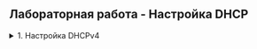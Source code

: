 ## Лабораторная работа - Настройка DHCP


<details><summary>1. Настройка DHCPv4</summary>
  
### Топология

![lab8](https://github.com/elborisova3009/otus-networks/blob/master/labs/lab8/%D0%A1%D0%BA%D1%80%D0%B8%D0%BD%D1%88%D0%BE%D1%82%2031-10-2022%20132045.jpg)  

### Таблица адресации
  
![lab8](https://github.com/elborisova3009/otus-networks/blob/master/labs/lab8/%D0%A1%D0%BA%D1%80%D0%B8%D0%BD%D1%88%D0%BE%D1%82%2031-10-2022%20135251.jpg)
  
###	Таблица VLAN
  
![lab8](https://github.com/elborisova3009/otus-networks/blob/master/labs/lab8/%D0%A1%D0%BA%D1%80%D0%B8%D0%BD%D1%88%D0%BE%D1%82%2031-10-2022%20135429.jpg)  
  
###	Задачи

<details><summary>Часть 1. Создание сети и настройка основных параметров устройства.  </summary>

  Шаг 1.	Оформлю схему адресации.    
Задам подсеть сети 192.168.1.0/24 в соответствии со следующими требованиями:  
a.	Одна подсеть «Подсеть A», поддерживающая 58 хостов (клиентская VLAN на R1).  
Подсеть A:  
Запишу первый IP-адрес в таблице адресации для R1 G0/0/1.100.  
b.	Одна подсеть «Подсеть B», поддерживающая 28 хостов (управляющая VLAN на R1).  
Подсеть B:  
Запишу первый IP-адрес в таблице адресации для R1 G0/0/1.200.  
Запишу второй IP-адрес в таблице адресов для S1 VLAN 200, укажу соответствующий шлюз по умолчанию.  
c.	Одна подсеть «Подсеть C», поддерживающая 12 узлов (клиентская сеть на R2).  
Подсеть C:  
Запишу первый IP-адрес в таблице адресации для R2 G0/0/1.  
![lab8](https://github.com/elborisova3009/otus-networks/blob/master/labs/lab8/%D0%A1%D0%BA%D1%80%D0%B8%D0%BD%D1%88%D0%BE%D1%82%2001-11-2022%20115331-1.jpg)    
Шаг 2.	Создам в CPT сеть согласно топологии.  
![lab8](https://github.com/elborisova3009/otus-networks/blob/master/labs/lab8/%D0%A1%D0%BA%D1%80%D0%B8%D0%BD%D1%88%D0%BE%D1%82%2001-11-2022%20175036.jpg)  
Шаг 3.	Произведу базовую настройку маршрутизаторов.  
  ```
enable
configure terminal
hostname R1
no ip domain lookup
enable secret class
line console 0
password cisco
login
exit
line vty 0 4
password cisco
login
exit
service password-encryption
banner motd #UNAUTHORIZED ACCESS PROHIBITED, GO AWAY!#
exit
copy run start
show run
clock set 13:30:00 Nov 01 2022
show clock  
```
![lab8](https://github.com/elborisova3009/otus-networks/blob/master/labs/lab8/%D0%A1%D0%BA%D1%80%D0%B8%D0%BD%D1%88%D0%BE%D1%82%2001-11-2022%20131511.jpg)  
![lab8](https://github.com/elborisova3009/otus-networks/blob/master/labs/lab8/%D0%A1%D0%BA%D1%80%D0%B8%D0%BD%D1%88%D0%BE%D1%82%2001-11-2022%20141911.jpg)  
![lab8](https://github.com/elborisova3009/otus-networks/blob/master/labs/lab8/%D0%A1%D0%BA%D1%80%D0%B8%D0%BD%D1%88%D0%BE%D1%82%2001-11-2022%20141925.jpg)  
![lab8](https://github.com/elborisova3009/otus-networks/blob/master/labs/lab8/%D0%A1%D0%BA%D1%80%D0%B8%D0%BD%D1%88%D0%BE%D1%82%2001-11-2022%20141945.jpg)  
Шаг 4.	Настрою маршрутизацию между сетями VLAN на маршрутизаторе R1.    
a.	Активирую интерфейс G0/0/1.  
b.	Настрою подинтерфейсы для каждой VLAN в соответствии с требованиями таблицы IP-адресации. Все подинтерфейсы используют инкапсуляцию 802.1Q.  
Проверю, что подинтерфейсу для native VLAN не назначен IP-адрес.  
Включу описание для каждого подинтерфейса.  
c.	Проверю, что подинтерфейсы работают.   
```
conf t
int gi 0/0/1
no shutdown
exit
int gi 0/0/1.100
description Clients
encapsulation dot1q 100
ip address 192.168.1.1 255.255.255.192
no shutdown
exit
int gi 0/0/1.200
description Management
encapsulation dot1q 200
ip address 192.168.1.65 255.255.255.224
no shutdown
exit
int gi 0/0/1.1000
description Native
encapsulation dot1q 2
no shutdown
end
```  
![lab8](https://github.com/elborisova3009/otus-networks/blob/master/labs/lab8/%D0%A1%D0%BA%D1%80%D0%B8%D0%BD%D1%88%D0%BE%D1%82%2001-11-2022%20141404.jpg)  
Шаг 5.	Настрою G0/0/1 на R2, затем G0/0/0 и статическую маршрутизацию для обоих маршрутизаторов.  
Базовую настройку R2 также проведу, но отражать в данной работе не буду.    
a.	Настрою G0/0/1 на R2 с первым IP-адресом подсети C, рассчитанным ранее.  
b.	Настрою интерфейс G0/0/0 для каждого маршрутизатора на основе приведенной выше таблицы IP-адресации.  
![lab8](https://github.com/elborisova3009/otus-networks/blob/master/labs/lab8/%D0%A1%D0%BA%D1%80%D0%B8%D0%BD%D1%88%D0%BE%D1%82%2002-11-2022%20113703.jpg)  
![lab8](https://github.com/elborisova3009/otus-networks/blob/master/labs/lab8/%D0%A1%D0%BA%D1%80%D0%B8%D0%BD%D1%88%D0%BE%D1%82%2002-11-2022%20113741.jpg)  
c.	Настрою маршрут по умолчанию на каждом маршрутизаторе, указывающий на IP-адрес G0/0/0 на другом маршрутизаторе.  
![lab8](https://github.com/elborisova3009/otus-networks/blob/master/labs/lab8/%D0%A1%D0%BA%D1%80%D0%B8%D0%BD%D1%88%D0%BE%D1%82%2001-11-2022%20174832.jpg)  
![lab8](https://github.com/elborisova3009/otus-networks/blob/master/labs/lab8/%D0%A1%D0%BA%D1%80%D0%B8%D0%BD%D1%88%D0%BE%D1%82%2001-11-2022%20174818.jpg)  
d.	Проверю, что статическая маршрутизация работает с помощью пинга до адреса G0/0/1 R2 от R1.  
![lab8](https://github.com/elborisova3009/otus-networks/blob/master/labs/lab8/%D0%A1%D0%BA%D1%80%D0%B8%D0%BD%D1%88%D0%BE%D1%82%2001-11-2022%20174849.jpg)  
e.	Сохраню текущую конфигурацию в файл загрузочной конфигурации.  

Шаг 6.	Настрою базовые параметры каждого коммутатора по стандартному алгоритму:  
a.	Присвою коммутатору имя устройства.  
b.	Отключу поиск DNS, чтобы предотвратить попытки маршрутизатора неверно преобразовывать введенные команды таким образом, как будто они являются именами узлов.  
c.	Назначу class в качестве зашифрованного пароля привилегированного режима EXEC.  
d.	Назначу cisco в качестве пароля консоли и включите вход в систему по паролю.  
e.	Назначу cisco в качестве пароля VTY и включите вход в систему по паролю.  
f.	Зашифрую открытые пароли.  
g.	Создам баннер с предупреждением о запрете несанкционированного доступа к устройству.  
![lab8](https://github.com/elborisova3009/otus-networks/blob/master/labs/lab8/%D0%A1%D0%BA%D1%80%D0%B8%D0%BD%D1%88%D0%BE%D1%82%2002-11-2022%20125127.jpg)  
![lab8](https://github.com/elborisova3009/otus-networks/blob/master/labs/lab8/%D0%A1%D0%BA%D1%80%D0%B8%D0%BD%D1%88%D0%BE%D1%82%2002-11-2022%20125150.jpg)   
h.	Установлю время.  
![lab8](https://github.com/elborisova3009/otus-networks/blob/master/labs/lab8/%D0%A1%D0%BA%D1%80%D0%B8%D0%BD%D1%88%D0%BE%D1%82%2002-11-2022%20125710.jpg)  
i.	Сохраню текущую конфигурацию в файл загрузочной конфигурации.  
![lab8](https://github.com/elborisova3009/otus-networks/blob/master/labs/lab8/%D0%A1%D0%BA%D1%80%D0%B8%D0%BD%D1%88%D0%BE%D1%82%2002-11-2022%20125717.jpg)  
Примечание. S2 настроен аналогично.
  
Шаг 7.	Создам сети VLAN на коммутаторе S1.  
a.	Создам необходимые VLAN на S1 и присвою им имена из приведенной выше таблицы.  
b.	Настрою и активирую интерфейс управления на S1 (VLAN 200), используя второй IP-адрес из подсети, рассчитанный ранее.  
Кроме того, установлю шлюз по умолчанию на S1.  
_c.	Настрою и активирую интерфейс управления на S2 (VLAN 1), используя второй IP-адрес из подсети, рассчитанный ранее. 
Кроме того, установлю шлюз по умолчанию на S2._  
d.	Назначу все неиспользуемые порты S1 VLAN Parking_Lot, настрою их для статического режима доступа и административно деактивирую их.  
e.  На S2 административно деактивирую все неиспользуемые порты.  
S1:  
```
conf t
vlan 100
name Clients
int fa 0/6
no sh
sw m acc
sw ac vlan 100
exit
vlan 200
name Management
exit
interface vlan 200
ip address 192.168.1.66 255.255.255.224
no sh
exit
ip default-gateway 10.0.0.1
exit
vlan 999
name Parking_Lot
exit
int range fa 0/1-4, fa 0/7-24, gi 0/1-2
sw m acc
sw ac vlan 999
exit
vlan 999
shutdown
exit
vlan 1000
name Native
end
```  
![lab8](https://github.com/elborisova3009/otus-networks/blob/master/labs/lab8/%D0%A1%D0%BA%D1%80%D0%B8%D0%BD%D1%88%D0%BE%D1%82%2002-11-2022%20145543.jpg)   
S2:  
_Столкнулась со сложностью при выполнении раздела c. Шага 7.  
В начале работы для S2 не было задано рассчитать второй IP-адрес из подсети и указать шлюз по умолчанию. Задам их самостоятельно, по аналогии с S1, из подсети С.  
Теперь таблица адресации выглядит следующим олбразом._  
![lab8](https://github.com/elborisova3009/otus-networks/blob/master/labs/lab8/%D0%A1%D0%BA%D1%80%D0%B8%D0%BD%D1%88%D0%BE%D1%82%2002-11-2022%20153112.jpg)  
```  
configure terminal 
vlan 1
interface vlan 1
ip address 192.168.1.98 255.255.255.240
no sh
exit
ip default-gateway 10.0.0.2
int fa 0/18
no sh
sw m acc
sw ac vlan 1
exit
int range fa 0/1-4, fa 0/6-17, fa 0/19-24, gi 0/1-2
shutdown
end  
```  
![lab8](https://github.com/elborisova3009/otus-networks/blob/master/labs/lab8/%D0%A1%D0%BA%D1%80%D0%B8%D0%BD%D1%88%D0%BE%D1%82%2002-11-2022%20155802.jpg)  
  
Шаг 8. (был выполнен на предыдущем шаге)    
Сети VLAN были назначены соответствующим интерфейсам коммутаторов.
a.	Назначены используемые порты соответствующим VLAN (указанным в таблице VLAN выше) и настроены для режима статического доступа.  
b.	VLAN назначены на правильные интерфейсы:   
S1:  
![lab8](https://github.com/elborisova3009/otus-networks/blob/master/labs/lab8/%D0%A1%D0%BA%D1%80%D0%B8%D0%BD%D1%88%D0%BE%D1%82%2002-11-2022%20145330-1.jpg)   
Вопрос:  
Почему интерфейс fa 0/5 указан в VLAN 1? _Эти интерфейсы на S1 и S2 смотрят на роутеры. На S1 fa 0/5 должен быть настроен в качестве магистрального. Не могут быть административно выключены. Следовательно, остаются во VLAN 1._  

Шаг 9.	Вручную настрою интерфейс S1 F0/5 в качестве транка 802.1Q.
a.	Изменю режим порта коммутатора, чтобы принудительно создать магистральный канал.
b.	В рамках конфигурации транка  установлю для native  VLAN значение 1000.
c.	В качестве другой части конфигурации магистрали укажу, что VLAN 100, 200 и 1000 могут проходить по транку.
d.	Сохраню текущую конфигурацию в файл загрузочной конфигурации.
  
```  
configure terminal    
interface fa 0/5   
switchport mode trunk   
switchport trunk native vlan 1000   
switchport trunk allowed vlan 100,200,1000   
switchport nonegotiate   
exit   
copy run start     
```  
e.	Проверю состояние транка.  
![lab8](https://github.com/elborisova3009/otus-networks/blob/master/labs/lab8/%D0%A1%D0%BA%D1%80%D0%B8%D0%BD%D1%88%D0%BE%D1%82%2007-11-2022%20144114.jpg)    
![lab8](https://github.com/elborisova3009/otus-networks/blob/master/labs/lab8/%D0%A1%D0%BA%D1%80%D0%B8%D0%BD%D1%88%D0%BE%D1%82%2007-11-2022%20144130.jpg)  
Вопрос:
Какой IP-адрес был бы у ПК, если бы он был подключен к сети с помощью DHCP? _Адрес был бы назначен автоматически из пула заданных при настройке DHCP адресов._  
  </details>   

<details><summary>Часть 2. Настройка и проверка двух серверов DHCPv4 на R1.</summary>  
На R1 сервер DHCPv4 будет обслуживать две подсети: подсеть A и подсеть C.

Шаг 1.	Настрою R1 с пулами DHCPv4 для поддерживаемых подсетей A и C.  
a.	Исключу первые пять используемых адресов из каждого пула адресов.  
b.	Создам пулы DHCP, используя уникальные имена для каждого пула: `POOL_A_R1_Client_LAN` и `POOL_C_R2_Client_LAN`.  
c.	Укажу сети, поддерживающие этот DHCP-сервер: `192.168.1.0 255.255.255.192` и `192.168.1.96 255.255.255.240`.  
d.	В качестве имени домена для двух подсетей укажу `CCNA-lab.com`.  
e.	Настрою соответствующие шлюзы по умолчанию для каждого пула DHCP: `192.168.1.1` и `192.168.1.98`.  
f.	Настрою время аренды двух пулов на 2 дня 12 часов и 30 минут. *Важно - CPT не поддерживает данную возможность*.
  
![lab8](https://github.com/elborisova3009/otus-networks/blob/master/labs/lab8/%D0%A1%D0%BA%D1%80%D0%B8%D0%BD%D1%88%D0%BE%D1%82%2010-11-2022%20110511.jpg)  
![lab8](https://github.com/elborisova3009/otus-networks/blob/master/labs/lab8/%D0%A1%D0%BA%D1%80%D0%B8%D0%BD%D1%88%D0%BE%D1%82%2010-11-2022%20110529.jpg)  

Шаг 2.	Сохраню конфигурацию.

Шаг 3.	Проверю конфигурации сервера DHCPv4.  
a.	Сведения о пуле: `show ip dhcp pool`.  
![lab8](https://github.com/elborisova3009/otus-networks/blob/master/labs/lab8/%D0%A1%D0%BA%D1%80%D0%B8%D0%BD%D1%88%D0%BE%D1%82%2010-11-2022%20170131.jpg)  
b.	Установленные назначения адресов DHCP: `show ip dhcp binding`.  
![lab8](https://github.com/elborisova3009/otus-networks/blob/master/labs/lab8/%D0%A1%D0%BA%D1%80%D0%B8%D0%BD%D1%88%D0%BE%D1%82%2010-11-2022%20170315.jpg)  
c.	Сообщения DHCP: `show ip dhcp server statistics`.  
![lab8](https://github.com/elborisova3009/otus-networks/blob/master/labs/lab8/%D0%A1%D0%BA%D1%80%D0%B8%D0%BD%D1%88%D0%BE%D1%82%2010-11-2022%20170440.jpg)  

Шаг 4.	Попытка получить IP-адрес от DHCP на PC-A.  
a.	Из командной строки компьютера PC-A выполню команду ipconfig /all.  
![lab8](https://github.com/elborisova3009/otus-networks/blob/master/labs/lab8/%D0%A1%D0%BA%D1%80%D0%B8%D0%BD%D1%88%D0%BE%D1%82%2011-11-2022%20140235.jpg)  
b.	После завершения процесса обновления выполните команду ipconfig для просмотра новой информации об IP-адресе.  
![lab8](https://github.com/elborisova3009/otus-networks/blob/master/labs/lab8/%D0%A1%D0%BA%D1%80%D0%B8%D0%BD%D1%88%D0%BE%D1%82%2011-11-2022%20140331.jpg)  
c.	Проверьте подключение с помощью пинга IP-адреса интерфейса R0 G0/0/1.  
![lab8](https://github.com/elborisova3009/otus-networks/blob/master/labs/lab8/%D0%A1%D0%BA%D1%80%D0%B8%D0%BD%D1%88%D0%BE%D1%82%2011-11-2022%20140539.jpg)  

</details>

<details><summary>Часть 3. Настройка и проверка DHCP-ретрансляции на R2.</summary>    
В этой части R2 будет настроен для ретрансляции DHCP-запросов из локальной сети на интерфейсе G0/0/1 на DHCP-сервер (R1).   
Шаг 1.	Настройка R2 в качестве агента DHCP-ретрансляции для локальной сети на G0/0/1.  
a.	Настройте команду ip helper-address на G0/0/1, указав IP-адрес G0/0/0 R1.  
b.	Сохраните конфигурацию.  
![lab8](https://github.com/elborisova3009/otus-networks/blob/master/labs/lab8/%D0%A1%D0%BA%D1%80%D0%B8%D0%BD%D1%88%D0%BE%D1%82%2011-11-2022%20153445.jpg)  

Шаг 2.	Попытка получить IP-адрес от DHCP на PC-B.  
a.	Из командной строки компьютера PC-B выполните команду ipconfig /all.
![lab8](https://github.com/elborisova3009/otus-networks/blob/master/labs/lab8/%D0%A1%D0%BA%D1%80%D0%B8%D0%BD%D1%88%D0%BE%D1%82%2011-11-2022%20155801.jpg)  
b.	После завершения процесса обновления выполните команду ipconfig для просмотра новой информации об IP-адресе.  
![lab8](https://github.com/elborisova3009/otus-networks/blob/master/labs/lab8/%D0%A1%D0%BA%D1%80%D0%B8%D0%BD%D1%88%D0%BE%D1%82%2011-11-2022%20155821.jpg)  
c.	Проверьте подключение с помощью пинга IP-адреса интерфейса R1 G0/0/1 *Пинга нет, утрата логики, где IP-адрес интерфейса R1 G0/0/1???*.  
d.	Выполните show ip dhcp binding для R1 для проверки назначений адресов в DHCP.
![lab8](https://github.com/elborisova3009/otus-networks/blob/master/labs/lab8/%D0%A1%D0%BA%D1%80%D0%B8%D0%BD%D1%88%D0%BE%D1%82%2011-11-2022%20160423.jpg)  
e.	Выполните команду show ip dhcp server statistics для проверки сообщений DHCP.  
![lab8](https://github.com/elborisova3009/otus-networks/blob/master/labs/lab8/%D0%A1%D0%BA%D1%80%D0%B8%D0%BD%D1%88%D0%BE%D1%82%2011-11-2022%20160548.jpg)  

  </details>

